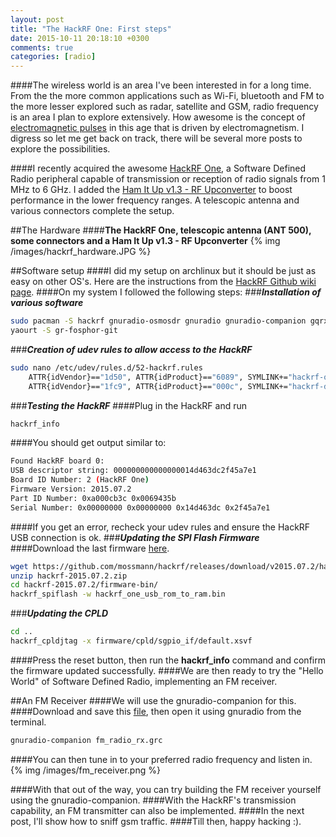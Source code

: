 ```yaml
---
layout: post
title: "The HackRF One: First steps"
date: 2015-10-11 20:18:10 +0300
comments: true
categories: [radio]
---
```

####The wireless world is an area I've been interested in for a long time. From the the more common applications such as Wi-Fi, bluetooth and FM to the more lesser explored such as radar, satellite and GSM, radio frequency is an area I plan to explore extensively. How awesome is the concept of <a href="https://en.wikipedia.org/wiki/Electromagnetic_pulse" target="_blank">electromagnetic pulses</a> in this age that is driven by electromagnetism. I digress so let me get back on track, there will be several more posts to explore the possibilities.

<!--more-->

####I recently acquired the awesome <a href="https://greatscottgadgets.com/hackrf/" target="_blank">HackRF One</a>, a Software Defined Radio peripheral capable of transmission or reception of radio signals from 1 MHz to 6 GHz. I added the <a href="http://www.nooelec.com/store/ham-it-up.html" target="_blank">Ham It Up v1.3 - RF Upconverter</a> to boost performance in the lower frequency ranges. A telescopic antenna and various connectors complete the setup.

##The Hardware
####**The HackRF One, telescopic antenna (ANT 500), some connectors and a Ham It Up v1.3 - RF Upconverter**
{% img /images/hackrf_hardware.JPG %}

##Software setup
####I did my setup on archlinux but it should be just as easy on other OS's. Here are the instructions from the <a href="https://github.com/mossmann/hackrf/wiki/Operating-System-Tips" target="_blank">HackRF Github wiki page</a>.
####On my system I followed the following steps:
###***Installation of various software***

```bash
sudo pacman -S hackrf gnuradio-osmosdr gnuradio gnuradio-companion gqrx
yaourt -S gr-fosphor-git
```
###***Creation of udev rules to allow access to the HackRF***

```bash
sudo nano /etc/udev/rules.d/52-hackrf.rules
	ATTR{idVendor}=="1d50", ATTR{idProduct}=="6089", SYMLINK+="hackrf-one-%k", MODE="660", TAG+="uaccess"
	ATTR{idVendor}=="1fc9", ATTR{idProduct}=="000c", SYMLINK+="hackrf-dfu-%k", MODE="660", TAG+="uaccess"
```
###***Testing the HackRF***
####Plug in the HackRF and run
```bash
hackrf_info
```
####You should get output similar to:
```bash
Found HackRF board 0:
USB descriptor string: 000000000000000014d463dc2f45a7e1
Board ID Number: 2 (HackRF One)
Firmware Version: 2015.07.2
Part ID Number: 0xa000cb3c 0x0069435b
Serial Number: 0x00000000 0x00000000 0x14d463dc 0x2f45a7e1
```
####If you get an error, recheck your udev rules and ensure the HackRF USB connection is ok.
###***Updating the SPI Flash Firmware***
####Download the last firmware <a href="https://github.com/mossmann/hackrf/releases/tag/v2015.07.2" target="_blank">here</a>.
```bash
wget https://github.com/mossmann/hackrf/releases/download/v2015.07.2/hackrf-2015.07.2.zip
unzip hackrf-2015.07.2.zip 
cd hackrf-2015.07.2/firmware-bin/
hackrf_spiflash -w hackrf_one_usb_rom_to_ram.bin
```
###***Updating the CPLD***
```bash
cd ..
hackrf_cpldjtag -x firmware/cpld/sgpio_if/default.xsvf
```
####Press the reset button, then run the **hackrf_info** command and confirm the firmware updated successfully.
####We are then ready to try the "Hello World" of Software Defined Radio, implementing an FM receiver.

##An FM Receiver
####We will use the gnuradio-companion for this.
####Download and save this <a href="https://raw.githubusercontent.com/rrobotics/hackrf-tests/master/fm_radio/fm_radio_rx.grc" target="_blank">file</a>, then open it using gnuradio from the terminal.
```bash
gnuradio-companion fm_radio_rx.grc
```
####You can then tune in to your preferred radio frequency and listen in.
{% img /images/fm_receiver.png %}

####With that out of the way, you can try building the FM receiver yourself using the gnuradio-companion.
####With the HackRF's transmission capability, an FM transmitter can also be implemented.
####In the next post, I'll show how to sniff gsm traffic.
####Till then, happy hacking :).